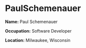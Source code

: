 # PaulSchemenauer

**Name:** Paul Schemenauer

**Occupation:** Software Developer

**Location:** Milwaukee, Wisconsin

